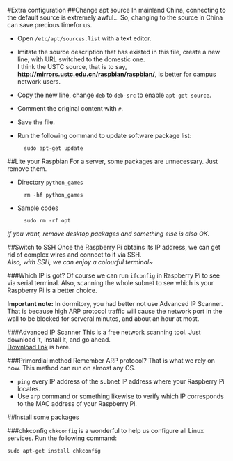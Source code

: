 #Extra configuration
##Change apt source
In mainland China, connecting to the default source is extremely awful... So, changing to the source in China can save precious timefor us.

* Open `/etc/apt/sources.list` with a text editor.
* Imitate the source description that has existed in this file, create a new line, with URL switched to the domestic one.  
I think the USTC source, that is to say, **http://mirrors.ustc.edu.cn/raspbian/raspbian/**, is better for campus network users.
* Copy the new line, change `deb` to `deb-src` to enable `apt-get source`.
* Comment the original content with `#`.
* Save the file.
* Run the following command to update software package list:

		sudo apt-get update

##Lite your Raspbian
For a server, some packages are unnecessary. Just remove them.

* Directory `python_games`

		rm -hf python_games
* Sample codes

		sudo rm -rf opt

*If you want, remove desktop packages and something else is also OK.*

##Switch to SSH
Once the Raspberry Pi obtains its IP address, we can get rid of complex wires and  connect to it via SSH.  
*Also, with SSH, we can enjoy a colourful terminal~*

###Which IP is got?
Of course we can run `ifconfig` in Raspberry Pi to see via serial terminal. Also, scanning the whole subnet to see which is your Raspberry Pi is a better choice.

**Important note:** In dormitory, you had better not use Advanced IP Scanner. That is because high ARP protocol traffic will cause the network port in the wall to be blocked for serveral minutes, and about an hour at most.

###Advanced IP Scanner
This is a free network scanning tool. Just download it, install it, and go ahead.  
[Download link](http://www.advanced-ip-scanner.com/cn/) is here.

###~~Primordial method~~
Remember ARP protocol? That is what we rely on now. This method can run on almost any OS.

* `ping` every IP address of the subnet IP address where your Raspberry Pi locates.
* Use `arp` command or something likewise to verify which IP corresponds to the MAC address of your Raspberry Pi.

##Install some packages

###chkconfig
`chkconfig` is a wonderful to help us configure all Linux services. Run the following command:

	sudo apt-get install chkconfig